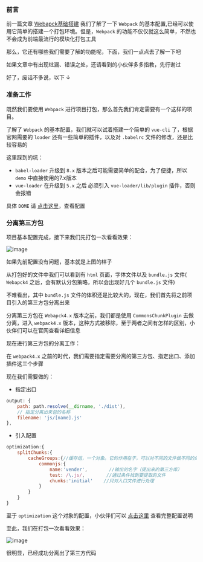 ### 前言

前一篇文章 [Webapck基础搭建](https://github.com/Roamen/web-document/issues/18) 我们了解了一下 `Webpack` 的基本配置,已经可以使用它简单的搭建一个打包环境。但是，`Webpack` 的功能不仅仅就这么简单，不然也不会成为前端最流行的模块化打包工具

那么，它还有哪些我们需要了解的功能呢，下面，我们一点点去了解一下吧

如果文章中有出现纰漏、错误之处，还请看到的小伙伴多多指教，先行谢过

好了，废话不多说，以下 ↓

### 准备工作

既然我们要使用 `Webpack` 进行项目打包，那么首先我们肯定需要有一个这样的项目。

了解了 `Webpack` 的基本配置，我们就可以试着搭建一个简单的 `vue-cli` 了，根据官网需要的 `loader` 还有一些简单的插件，以及对 `.babelrc` 文件的修改，还是比较容易的

这里踩到的坑：
- `babel-loader` 升级到 `8.x` 版本之后可能需要简单的配合，为了便捷，所以 `demo` 中直接使用的7.x版本
- `vue-loader` 在升级到 `5.x` 之后 必须引入 `vue-loader/lib/plugin` 插件，否则会报错

具体 `DOME` 请 [点击这里](https://github.com/Roamen/webpack/tree/master/demo2)，查看配置


### 分离第三方包

项目基本配置完成，接下来我们先打包一次看看效果：

![image](https://note.youdao.com/favicon.ico)

如果先前配置没有问题，基本就是上图的样子

从打包好的文件中我们可以看到有 `html` 页面，字体文件以及 `bundle.js` 文件( `Webapck4` 之后，会有默认分包策略，所以会出现好几个 `bundle.js` 文件)

不难看出，其中 `bundle.js` 文件的体积还是比较大的，现在，我们首先将之前项目引入的第三方包分离出来

分离第三方包在 `Webapck4.x` 版本之前，我们都是使用 `CommonsChunkPlugin` 去做分离，进入 `webpack4.x` 版本，这种方式被移除，至于两者之间有怎样的区别，小伙伴们可以在官网查看详细信息

现在进行第三方包的分离工作：

在 `webpack4.x` 之前的时代，我们需要指定需要分离的第三方包、指定出口、添加插件这三个步骤

现在我们需要做的：

- 指定出口
```js
output: {
    path: path.resolve(__dirname, './dist'),
    // 指定分离出来包的名称
    filename: 'js/[name].js'
},
```
- 引入配置
```js
optimization:{   
    splitChunks:{
        cacheGroups:{//缓存组，一个对象。它的作用在于，可以对不同的文件做不同的处理
            commonjs:{
                name:'vender',        //输出的名字（提出来的第三方库）
                test: /\.js/,        //通过条件找到要提取的文件
                chunks:'initial'    //只对入口文件进行处理
            }
        }
    }
}
```
至于 `optimization` 这个对象的配置，小伙伴们可以 [点击这里](https://webpack.js.org/plugins/split-chunks-plugin/) 查看完整配置说明

至此，我们在打包一次看看效果：

![image](https://note.youdao.com/favicon.ico)

很明显，已经成功分离出了第三方代码

